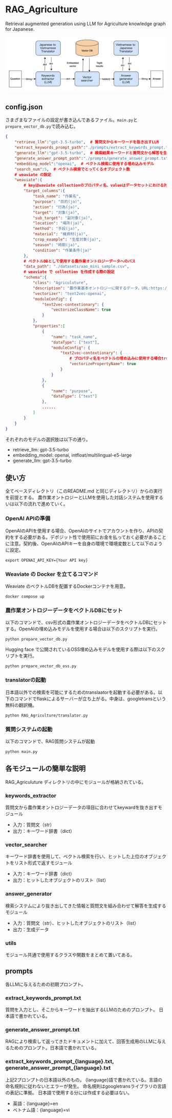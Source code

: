 # RAG_Agriculture
Retrieval augmented generation using LLM for Agriculture knowledge graph for Japanese.

![Architecture Diagram](images/architecture_diagram.png)

## config.json
さまざまなファイルの設定が書き込んであるファイル。`main.py`と`prepare_vector_db.py`で読み込む。

```json
{
    "retrieve_llm":"gpt-3.5-turbo",  # 質問文からキーワードを抜き出すLLM
    "extract_keywords_prompt_path":"./prompts/extract_keywords_prompt.txt",  # キーワードを抜き出すLLMの初期プロンプトへのパス
    "generate_llm":"gpt-3.5-turbo",  # 検索結果キーワードと質問文から解答を生成するLLM
    "generate_answer_prompt_path":"./prompts/generate_answer_prompt.txt",  # generate_llmの初期プロンプトへのパス
    "embedding_model":"openai",  # ベクトル検索に使用する埋め込みモデル
    "search_num":5,  # ベクトル検索でとってくるオブジェクト数
    # weaviate の設定
    "weaviate":{
        # keyはwaviate collectionのプロパティ名、valueはデータセットにおける対応するカラム名
        "target_columns":{
            "task_name": "作業名",
            "purpose": "目的(ja)",
            "action": "行為(ja)",
            "target": "対象(ja)",
            "sub_target": "副対象(ja)",
            "location": "場所(ja)",
            "method": "手段(ja)",
            "material": "機資材(ja)",
            "crop_example": "生産対象(ja)",
            "season": "時期(ja)",
            "condition": "作業条件(ja)"
        },
        # ベクトルDBとして使用する農作業オントロジーデータへのパス
        "data_path": "./datasets/aao_mini_sample.csv",
        # weaviate で collection を作成する際の設定
        "schema":{
            "class": "Agriculuture",
            "description": "農作業基本オントロジーに関するデータ。URL:https://cavoc.org/aao/ns/4/A1.html",
            "vectorizer": "text2vec-openai",
            "moduleConfig": {
                "text2vec-contextionary": {
                    "vectorizeClassName": true   
                }
            },
            "properties":[
                {
                    "name": "task_name",
                    "dataType": ["text"],
                    "moduleConfig": {
                        "text2vec-contextionary": {
                            # プロパティ名をベクトルの埋め込みに使用する場合true
                            "vectorizePropertyName": true
                        }
                    }
                },
                {
                    "name": "purpose",
                    "dataType": ["text"]
                },
                ......
            ]
        }
    }
}
```
それぞれのモデルの選択肢は以下の通り。
* retrieve_llm: gpt-3.5-turbo
* embedding_model: openai, intfloat/multilingual-e5-large
* generate_llm: gpt-3.5-turbo

## 使い方
全てベースディレクトリ（このREADME.md と同じディレクトリ）からの実行を前提とする。
農作業オントロジーとLLMを使用した対話システムを使用するいは以下の流れで進めていく。

### OpenAI APIの準備
OpenAIのAPIを使用する場合、OpenAIのサイトでアカウントを作り、APIの契約をする必要がある。デポジット性で使用前にお金を払っておく必要があることに注意。契約後、OpenAIのAPIキーを自身の環境で環境変数として以下のように設定。

```
export OPENAI_API_KEY={Your API key}
```

### Weaviate の Docker を立てるコマンド
Weaviate のベクトルDBを配置するDockerコンテナを用意。

```
docker compose up
```

### 農作業オントロジーデータをベクトルDBにセット
以下のコマンドで、csv形式の農作業オントロジーデータをベクトルDBにセットする。OpenAIの埋め込みモデルを使用する場合は以下のスクリプトを実行。
```
python prepare_vector_db.py
```

Hugging face で公開されているOSS埋め込みモデルを使用する際は以下のスクリプトを実行。
```
python prepare_vector_db_oss.py
```

### translatorの起動
日本語以外での検索を可能にするためのtranslaatorを起動する必要がある。以下のコマンドでflaskによるサーバーが立ち上がる。中身は、googletransという無料の翻訳機。
```
python RAG_Agriculture/translator.py
```

### 質問システムの起動
以下のコマンドで、RAG質問システムが起動

```
python main.py
```

## 各モジュールの簡単な説明
RAG_Agriculuture ディレクトリの中にモジュールが格納されている。

### keywords_extractor
質問文から農作業オントロジーデータの項目に合わせてkeywardを抜き出すモジュール
* 入力：質問文（str）
* 出力：キーワード辞書（dict）

### vector_searcher
キーワード辞書を使用して、ベクトル検索を行い、ヒットした上位のオブジェクトをリスト形式で返すモジュール
* 入力：キーワード辞書（dict）
* 出力：ヒットしたオブジェクトのリスト（list）

### answer_generator
検索システムにより抜き出してきた情報と質問文を組み合わせて解答を生成するモジュール
* 入力：質問文（str）、ヒットしたオブジェクトのリスト（list）
* 出力：生成データ

### utils
モジュール共通で使用するクラスや関数をまとめて置いてある。

## prompts
各LLMに与えるための初期プロンプト。

### extract_keywords_prompt.txt
質問を入力とし、そこからキーワードを抽出するLLMのためのプロンプト。
日本語で書かれている。

### generate_answer_prompt.txt
RAGにより検索して返ってきたドキュメントに加えて、回答生成用のLLMに与えるためのプロンプト。日本語で書かれている。

### extract_keywords_prompt_{language}.txt, generate_answer_prompt_{language}.txt
上記2プロンプトの日本語以外のもの。
{language}語で書かれている。言語の命名規則に従わないとエラーが発生。
命名規則はgoogletransライブラリの言語の表記に準拠。
日本語で使用する分には作成する必要はない。
* 英語：{language}=en
* ベトナム語：{language}=vi

